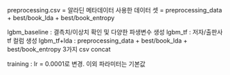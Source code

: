 preprocessing.csv = 알라딘 메타데이터
사용한 데이터 셋 = preprocessing_data + best/book_lda + best/book_entropy

lgbm_baseline : 결측치/이상치 확인 및 다양한 파생변수 생성
lgbm_tf : 저자/출판사 tf 컬럼 생성
lgbm_tf+lda : preprocessing_data + best/book_lda + best/book_entropy 3가지 csv concat

training : lr = 0.0001로 변경. 이외 파라미터는 기본값
